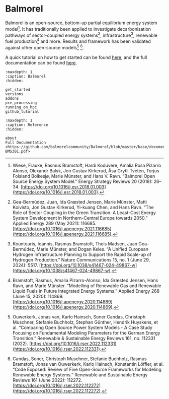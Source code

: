 # Balmorel
Balmorel is an open-source, bottom-up partial equilibrium energy system model[^1]. It has traditionally been applied to investigate decarbonisation pathways of sector-coupled energy systems[^2], infrastructure[^3], renewable fuel production[^4] and more. Results and framework has been validated against other open-source models[^5] [^6]. 

A quick tutorial on how to get started can be found [here](get_started.md), and the full documentation can be found [here](https://github.com/balmorelcommunity/Balmorel/blob/master/base/documentation/TheBalmorelModelStructure-BMS301.pdf).

```{toctree}
:maxdepth: 1
:caption: Balmorel
:hidden:

get_started
versions
addons
pre_processing
running_on_hpc
github_tutorial
```

```{toctree}
:maxdepth: 1
:caption: Reference
:hidden:

about
Full Documentation <https://github.com/balmorelcommunity/Balmorel/blob/master/base/documentation/TheBalmorelModelStructure-BMS301.pdf>
```

[^1]: Wiese, Frauke, Rasmus Bramstoft, Hardi Koduvere, Amalia Rosa Pizarro Alonso, Olexandr Balyk, Jon Gustav Kirkerud, Åsa Grytli Tveten, Torjus Folsland Bolkesjø, Marie Münster, and Hans V. Ravn. “Balmorel Open Source Energy System Model.” Energy Strategy Reviews 20 (2018): 26–34. [https://doi.org/10.1016/j.esr.2018.01.003](https://doi.org/10.1016/j.esr.2018.01.003).
[^2]: Gea-Bermúdez, Juan, Ida Græsted Jensen, Marie Münster, Matti Koivisto, Jon Gustav Kirkerud, Yi-kuang Chen, and Hans Ravn. “The Role of Sector Coupling in the Green Transition: A Least-Cost Energy System Development in Northern-Central Europe towards 2050.” Applied Energy 289 (May 2021): 116685. [https://doi.org/10.1016/j.apenergy.2021.116685](https://doi.org/10.1016/j.apenergy.2021.116685).
[^3]: Kountouris, Ioannis, Rasmus Bramstoft, Theis Madsen, Juan Gea-Bermúdez, Marie Münster, and Dogan Keles. “A Unified European Hydrogen Infrastructure Planning to Support the Rapid Scale-up of Hydrogen Production.” Nature Communications 15, no. 1 (June 29, 2024): 5517. [https://doi.org/10.1038/s41467-024-49867-w](https://doi.org/10.1038/s41467-024-49867-w).
[^4]: Bramstoft, Rasmus, Amalia Pizarro-Alonso, Ida Græsted Jensen, Hans Ravn, and Marie Münster. “Modelling of Renewable Gas and Renewable Liquid Fuels in Future Integrated Energy Systems.” Applied Energy 268 (June 15, 2020): 114869. [https://doi.org/10.1016/j.apenergy.2020.114869](https://doi.org/10.1016/j.apenergy.2020.114869).
[^5]: Ouwerkerk, Jonas van, Karlo Hainsch, Soner Candas, Christoph Muschner, Stefanie Buchholz, Stephan Günther, Hendrik Huyskens, et al. “Comparing Open Source Power System Models - A Case Study Focusing on Fundamental Modeling Parameters for the German Energy Transition.” Renewable & Sustainable Energy Reviews 161, no. 112331 (2022). [https://doi.org/10.1016/j.rser.2022.112331](https://doi.org/10.1016/j.rser.2022.112331).
[^6]: Candas, Soner, Christoph Muschner, Stefanie Buchholz, Rasmus Bramstoft, Jonas van Ouwerkerk, Karlo Hainsch, Konstantin Löffler, et al. “Code Exposed: Review of Five Open-Source Frameworks for Modeling Renewable Energy Systems.” Renewable and Sustainable Energy Reviews 161 (June 2022): 112272. [https://doi.org/10.1016/j.rser.2022.112272](https://doi.org/10.1016/j.rser.2022.112272).
